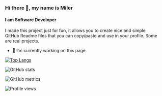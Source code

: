 ### Hi there 👋, my name is Miler
#### I am Software Developer

I made this project just for fun, it allows you to create nice and simple GitHub Readme files that you can copy/paste and use in your profile. Some are real projects.

- 🔭 I’m currently working on this page. 


<!-- [<img src='https://cdn.jsdelivr.net/npm/simple-icons@3.0.1/icons/github.svg' alt='github' height='40'>](https://github.com/Miler1)   -->

[![Top Langs](https://github-readme-stats.vercel.app/api/top-langs/?username=Miler1)](https://github.com/anuraghazra/github-readme-stats)

![GitHub stats](https://github-readme-stats.vercel.app/api?username=Miler1&show_icons=true&count_private=true)  

<!-- ![GitHub Activity Graph](https://activity-graph.herokuapp.com/graph?username=Miler1)   -->

![GitHub metrics](https://metrics.lecoq.io/Miler1)  

![Profile views](https://gpvc.arturio.dev/Miler1)  

